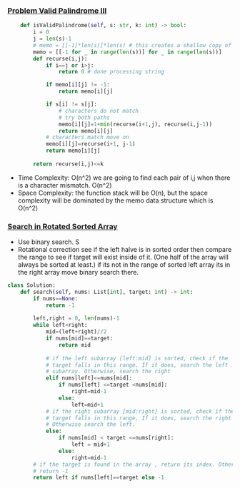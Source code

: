 ### [Problem Valid Palindrome III]()
```python
    def isValidPalindrome(self, s: str, k: int) -> bool:
        i = 0
        j = len(s)-1
        # memo = [[-1]*len(s)]*len(s) # this creates a shallow copy of each list
        memo = [[-1 for _ in range(len(s))] for _ in range(len(s))]
        def recurse(i,j):
            if i==j or i>j:
                return 0 # done processing string

            if memo[i][j] != -1:
                return memo[i][j]

            if s[i] != s[j]:
                # characters do not match
                # try both paths
                memo[i][j]=1+min(recurse(i+1,j), recurse(i,j-1))
                return memo[i][j]
            # characters match move on
            memo[i][j]=recurse(i+1, j-1)
            return memo[i][j]
        
        return recurse(i,j)<=k
```
- Time Complexity: O(n^2) we are going to find each pair of i,j when there is a character mismatch. O(n^2)
- Space Complexity: the function stack will be O(n), but the space complexity will be dominated by the memo data structure which is O(n^2)

### [Search in Rotated Sorted Array]()
- Use binary search. S
- Rotational correction see if the left halve is in sorted order then compare the range to see if target will exist inside of it. (One half of the array will always be sorted at least.) if its not in the range of sorted left array its in the right array move binary search there.
```python
class Solution:
    def search(self, nums: List[int], target: int) -> int:
        if nums==None:
            return -1
        
        left,right = 0, len(nums)-1
        while left<right:
            mid=(left+right)//2
            if nums[mid]==target:
                return mid
            
            # if the left subarray [left:mid] is sorted, check if the 
            # target falls in this range. If it does, search the left
            # subarray. Otherwise, search the right
            elif nums[left]<=nums[mid]:
                if nums[left] <=target <nums[mid]:
                    right=mid-1
                else:
                    left=mid+1
            # if the right subarray [mid:right] is sorted, check if the 
            # target falls in this range, If it does, search the right subarray
            # Otherwise search the left.
            else:
                if nums[mid] < target <=nums[right]:
                    left = mid+1
                else:
                    right=mid-1
        # if the target is found in the array , return its index. Otherwise,
        # return -1
        return left if nums[left]==target else -1
```
